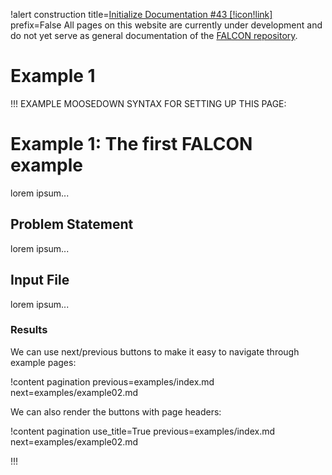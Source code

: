 !alert construction title=[Initialize Documentation #43 [!icon!link]](https://github.com/idaholab/falcon/issues/43) prefix=False
All pages on this website are currently under development and do not yet serve as general documentation of the [FALCON repository](https://github.com/idaholab/falcon).

# Example 1

!!!
EXAMPLE MOOSEDOWN SYNTAX FOR SETTING UP THIS PAGE:

# Example 1: The first FALCON example

lorem ipsum...

## Problem Statement

lorem ipsum...

## Input File

lorem ipsum...

### Results

We can use next/previous buttons to make it easy to navigate through example pages:

!content pagination previous=examples/index.md
                    next=examples/example02.md

We can also render the buttons with page headers:

!content pagination use_title=True
                    previous=examples/index.md
                    next=examples/example02.md

!!!
